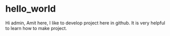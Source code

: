 # hello_world

Hi admin,
Amit here, I like to develop project here in github. It is very helpful to learn how to make project.
